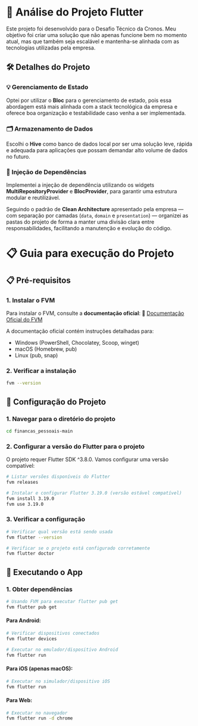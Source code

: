 # 📱 Análise do Projeto Flutter

Este projeto foi desenvolvido para o Desafio Técnico da Cronos. 
Meu objetivo foi criar uma solução que não apenas funcione bem no momento atual, mas que também seja escalável e mantenha-se alinhada com as tecnologias utilizadas pela empresa.

## 🛠️ Detalhes do Projeto

### 💡 Gerenciamento de Estado
Optei por utilizar o **Bloc** para o gerenciamento de estado, pois essa abordagem está mais alinhada com a stack tecnológica da empresa e oferece boa organização e testabilidade caso venha a ser implementada.

### 🗂️ Armazenamento de Dados
Escolhi o **Hive** como banco de dados local por ser uma solução leve, rápida e adequada para aplicações que possam demandar alto volume de dados no futuro.

### 🧩 Injeção de Dependências
Implementei a injeção de dependência utilizando os widgets **MultiRepositoryProvider** e **BlocProvider**, para garantir uma estrutura modular e reutilizável.


Seguindo o padrão de **Clean Architecture** apresentado pela empresa — com separação por camadas (`data`, `domain` e `presentation`) — organizei as pastas do projeto de forma a manter uma divisão clara entre responsabilidades, facilitando a manutenção e evolução do código.

# 📋 Guia para execução do Projeto

## 📋 Pré-requisitos

### 1. Instalar o FVM

Para instalar o FVM, consulte a **documentação oficial**:
📖 [Documentação Oficial do FVM](https://fvm.app/documentation/getting-started/installation)

A documentação oficial contém instruções detalhadas para:
- Windows (PowerShell, Chocolatey, Scoop, winget)
- macOS (Homebrew, pub)
- Linux (pub, snap)

### 2. Verificar a instalação
```bash
fvm --version
```

## 🚀 Configuração do Projeto

### 1. Navegar para o diretório do projeto
```bash
cd financas_pessoais-main
```

### 2. Configurar a versão do Flutter para o projeto
O projeto requer Flutter SDK ^3.8.0. Vamos configurar uma versão compatível:

```bash
# Listar versões disponíveis do Flutter
fvm releases

# Instalar e configurar Flutter 3.19.0 (versão estável compatível)
fvm install 3.19.0
fvm use 3.19.0
```

### 3. Verificar a configuração
```bash
# Verificar qual versão está sendo usada
fvm flutter --version

# Verificar se o projeto está configurado corretamente
fvm flutter doctor
```
## 📱 Executando o App

### 1. Obter dependências
```bash
# Usando FVM para executar flutter pub get
fvm flutter pub get
```
#### Para Android:
```bash
# Verificar dispositivos conectados
fvm flutter devices

# Executar no emulador/dispositivo Android
fvm flutter run
```
#### Para iOS (apenas macOS):
```bash
# Executar no simulador/dispositivo iOS
fvm flutter run
```
#### Para Web:
```bash
# Executar no navegador
fvm flutter run -d chrome
```
